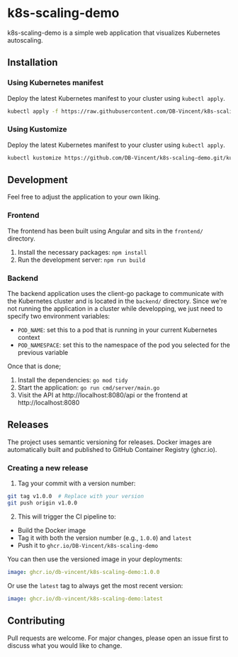 #  k8s-scaling-demo


k8s-scaling-demo is a simple web application that visualizes Kubernetes autoscaling.

## Installation

### Using Kubernetes manifest

Deploy the latest Kubernetes manifest to your cluster using `kubectl apply`.

```bash
kubectl apply -f https://raw.githubusercontent.com/DB-Vincent/k8s-scaling-demo/refs/heads/main/deployment.yaml
```

### Using Kustomize

Deploy the latest Kubernetes manifest to your cluster using `kubectl apply`.

```bash
kubectl kustomize https://github.com/DB-Vincent/k8s-scaling-demo.git/kustomize/base | kubectl apply -f -
```

## Development

Feel free to adjust the application to your own liking.

### Frontend

The frontend has been built using Angular and sits in the `frontend/` directory.

1. Install the necessary packages: `npm install`
2. Run the development server: `npm run build`

### Backend

The backend application uses the client-go package to communicate with the Kubernetes cluster and is located in the `backend/` directory. Since we're not running the application in a cluster while developping, we just need to specify two environment variables:

- `POD_NAME`: set this to a pod that is running in your current Kubernetes context
- `POD_NAMESPACE`: set this to the namespace of the pod you selected for the previous variable

Once that is done;

1. Install the dependencies: `go mod tidy`
2. Start the application: `go run cmd/server/main.go`
3. Visit the API at http://localhost:8080/api or the frontend at http://localhost:8080

## Releases

The project uses semantic versioning for releases. Docker images are automatically built and published to GitHub Container Registry (ghcr.io).

### Creating a new release

1. Tag your commit with a version number:
```bash
git tag v1.0.0  # Replace with your version
git push origin v1.0.0
```

2. This will trigger the CI pipeline to:
  - Build the Docker image
  - Tag it with both the version number (e.g., `1.0.0`) and `latest`
  - Push it to `ghcr.io/DB-Vincent/k8s-scaling-demo`

You can then use the versioned image in your deployments:
```yaml
image: ghcr.io/db-vincent/k8s-scaling-demo:1.0.0
```

Or use the `latest` tag to always get the most recent version:
```yaml
image: ghcr.io/db-vincent/k8s-scaling-demo:latest
```

## Contributing

Pull requests are welcome. For major changes, please open an issue first
to discuss what you would like to change.
